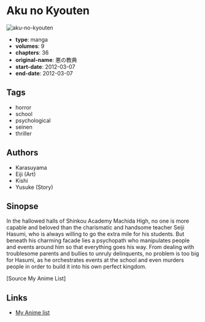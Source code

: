 # Aku no Kyouten

![aku-no-kyouten](https://cdn.myanimelist.net/images/manga/2/157762.jpg)

-   **type**: manga
-   **volumes**: 9
-   **chapters**: 36
-   **original-name**: 悪の教典
-   **start-date**: 2012-03-07
-   **end-date**: 2012-03-07

## Tags

-   horror
-   school
-   psychological
-   seinen
-   thriller

## Authors

-   Karasuyama
-   Eiji (Art)
-   Kishi
-   Yusuke (Story)

## Sinopse

In the hallowed halls of Shinkou Academy Machida High, no one is more capable and beloved than the charismatic and handsome teacher Seiji Hasumi, who is always willing to go the extra mile for his students. But beneath his charming facade lies a psychopath who manipulates people and events around him so that everything goes his way. From dealing with troublesome parents and bullies to unruly delinquents, no problem is too big for Hasumi, as he orchestrates events at the school and even murders people in order to build it into his own perfect kingdom.

[Source My Anime List]

## Links

-   [My Anime list](https://myanimelist.net/manga/48483/Aku_no_Kyouten)

